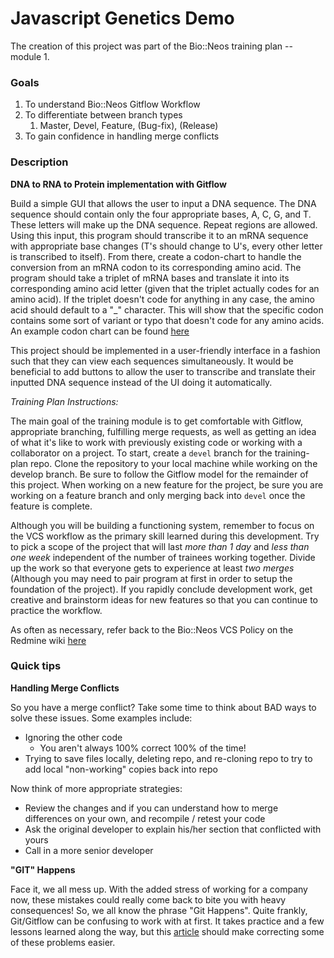# Javascript Genetics Demo

The creation of this project was part of the Bio::Neos training plan -- module 1. 

### Goals
1. To understand Bio::Neos Gitflow Workflow
2. To differentiate between branch types
    1. Master, Devel, Feature, (Bug-fix), (Release)
3. To gain confidence in handling merge conflicts

### Description
**DNA to RNA to Protein implementation with Gitflow**

Build a simple GUI that allows the user to input a DNA sequence. The DNA sequence should contain only the four appropriate bases, A, C, G, and T. These letters will make up the DNA sequence. Repeat regions are allowed. Using this input, this program should transcribe it to an mRNA sequence with appropriate base changes (T's should change to U's, every other letter is transcribed to itself). From there, create a codon-chart to handle the conversion from an mRNA codon to its corresponding amino acid. The program should take a triplet of mRNA bases and translate it into its corresponding amino acid letter (given that the triplet actually codes for an amino acid). If the triplet doesn't code for anything in any case, the amino acid should default to a "\_" character. This will show that the specific codon contains some sort of variant or typo that doesn't code for any amino acids. An example codon chart can be found [here](https://simplemoleculargenetics.weebly.com/uploads/1/8/3/4/18345767/5269678_orig.png)

This project should be implemented in a user-friendly interface in a fashion such that they can view each sequences simultaneously. It would be beneficial to add buttons to allow the user to transcribe and translate their inputted DNA sequence instead of the UI doing it automatically. 

*Training Plan Instructions:*

The main goal of the training module is to get comfortable with Gitflow, appropriate branching, fulfilling merge requests, as well as getting an idea of what it's like to work with previously existing code or working with a collaborator on a project. To start, create a `devel` branch for the training-plan repo. Clone the repository to your local machine while working on the develop branch. Be sure to follow the Gitflow model for the remainder of this project. When working on a new feature for the project, be sure you are working on a feature branch and only merging back into `devel` once the feature is complete. 

Although you will be building a functioning system, remember to focus on the VCS workflow as the primary skill learned during this development. Try to pick a scope of the project that will last *more than 1 day* and *less than one week* independent of the number of trainees working together. Divide up the work so that everyone gets to experience at least *two merges* (Although you may need to pair program at first in order to setup the foundation of the project). If you rapidly conclude development work, get creative and brainstorm ideas for new features so that you can continue to practice the workflow.

As often as necessary, refer back to the Bio::Neos VCS Policy on the Redmine wiki [here](https://redmine.bioneos.com/projects/bioneos/wiki/VCS_Development_and_Branching_Strategy) 

### Quick tips

**Handling Merge Conflicts**

So you have a merge conflict? Take some time to think about BAD ways to solve these issues. Some examples include:
* Ignoring the other code
    * You aren't always 100% correct 100% of the time!
* Trying to save files locally, deleting repo, and re-cloning repo to try to add local "non-working" copies back into repo

Now think of more appropriate strategies:
* Review the changes and if you can understand how to merge differences on your own, and recompile / retest your code
* Ask the original developer to explain his/her section that conflicted with yours
* Call in a more senior developer

**"GIT" Happens**

Face it, we all mess up. With the added stress of working for a company now, these mistakes could really come back to bite you with heavy consequences! So, we all know the phrase "Git Happens". Quite frankly, Git/Gitflow can be confusing to work with at first. It takes practice and a few lessons learned along the way, but this [article](https://about.gitlab.com/2018/08/08/git-happens/) should make correcting some of these problems easier. 


